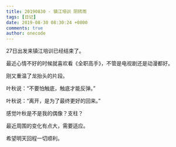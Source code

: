 ```yaml
---
title: 20190830 - 镇江培训 阴转雨
tags: [日记]
date: 2019-08-30 08:30:24 +0800
comments: true
author: onecode
---
```

27日出发来镇江培训已经结束了。

最近心情不好的时候就喜欢看《全职高手》，不管是电视剧还是动漫都好。

刚又重温了龙抬头的片段。

叶秋说：“不要怕触底，触底才能反弹。”

叶秋说：“离开，是为了最终更好的回来。”

感觉叶秋是不是我的偶像？支柱？

最近周围的变化有点大，需要适应。

希望明天回程一切顺利。